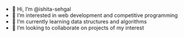 - 👋 Hi, I’m @ishita-sehgal
- 👀 I’m interested in web development and competitive programming
- 🌱 I’m currently learning data structures and algorithms
- 💞️ I’m looking to collaborate on projects of my interest


<!---
ishita-sehgal/ishita-sehgal is a ✨ special ✨ repository because its `README.md` (this file) appears on your GitHub profile.
You can click the Preview link to take a look at your changes.
--->

